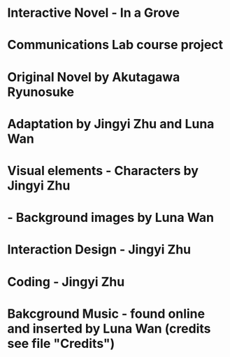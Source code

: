 # Interactive Novel - In a Grove
# Communications Lab course project
# Original Novel by Akutagawa Ryunosuke
# Adaptation by Jingyi Zhu and Luna Wan
# Visual elements - Characters by Jingyi Zhu
#                 - Background images by Luna Wan
# Interaction Design - Jingyi Zhu
# Coding - Jingyi Zhu
# Bakcground Music - found online and inserted by Luna Wan (credits see file "Credits")
